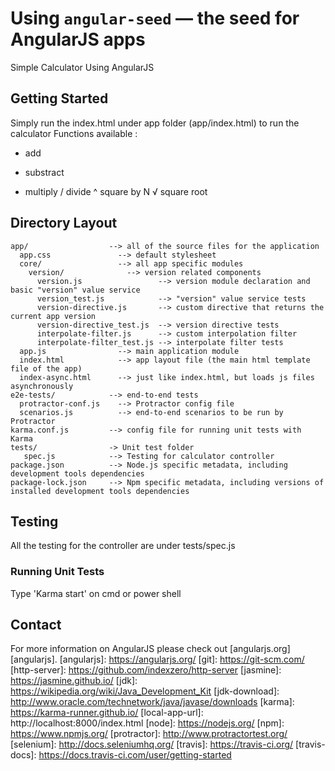 # Using `angular-seed` — the seed for AngularJS apps

Simple Calculator Using AngularJS

## Getting Started

Simply run the index.html under app folder (app/index.html) to run the calculator
Functions available : 

+ add
- substract
* multiply
/ divide
^ square by N
√ square root 

## Directory Layout

```
app/                  --> all of the source files for the application
  app.css               --> default stylesheet
  core/                 --> all app specific modules
    version/              --> version related components
      version.js                 --> version module declaration and basic "version" value service
      version_test.js            --> "version" value service tests
      version-directive.js       --> custom directive that returns the current app version
      version-directive_test.js  --> version directive tests
      interpolate-filter.js      --> custom interpolation filter
      interpolate-filter_test.js --> interpolate filter tests  
  app.js                --> main application module
  index.html            --> app layout file (the main html template file of the app)
  index-async.html      --> just like index.html, but loads js files asynchronously
e2e-tests/            --> end-to-end tests
  protractor-conf.js    --> Protractor config file
  scenarios.js          --> end-to-end scenarios to be run by Protractor
karma.conf.js         --> config file for running unit tests with Karma
tests/				  -> Unit test folder
   spec.js            --> Testing for calculator controller
package.json          --> Node.js specific metadata, including development tools dependencies
package-lock.json     --> Npm specific metadata, including versions of installed development tools dependencies
```


## Testing
All the testing for the controller are under tests/spec.js

### Running Unit Tests
Type 'Karma start' on cmd or power shell

## Contact

For more information on AngularJS please check out [angularjs.org][angularjs].
[angularjs]: https://angularjs.org/
[git]: https://git-scm.com/
[http-server]: https://github.com/indexzero/http-server
[jasmine]: https://jasmine.github.io/
[jdk]: https://wikipedia.org/wiki/Java_Development_Kit
[jdk-download]: http://www.oracle.com/technetwork/java/javase/downloads
[karma]: https://karma-runner.github.io/
[local-app-url]: http://localhost:8000/index.html
[node]: https://nodejs.org/
[npm]: https://www.npmjs.org/
[protractor]: http://www.protractortest.org/
[selenium]: http://docs.seleniumhq.org/
[travis]: https://travis-ci.org/
[travis-docs]: https://docs.travis-ci.com/user/getting-started
